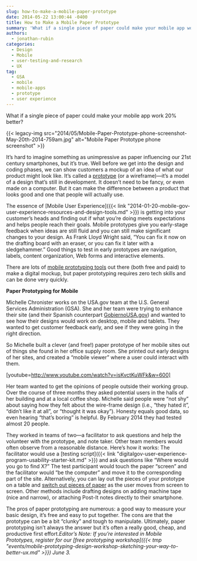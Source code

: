 ```yaml
---
slug: how-to-make-a-mobile-paper-prototype
date: 2014-05-22 13:00:44 -0400
title: How to Make a Mobile Paper Prototype
summary: 'What if a single piece of paper could make your mobile app work 20% better? It’s hard to imagine something as unimpressive as paper influencing our 21st century smartphones, but it’s true. Well before we get into the design and coding phases, we can show customers'
authors:
  - jonathan-rubin
categories:
  - Design
  - Mobile
  - user-testing-and-research
  - UX
tag:
  - GSA
  - mobile
  - mobile-apps
  - prototype
  - user experience
---
```


What if a single piece of paper could make your mobile app work 20% better?

{{< legacy-img src="2014/05/Mobile-Paper-Prototype-phone-screenshot-May-20th-2014-759am.jpg" alt="Mobile Paper Prototype phone screenshot" >}}

It’s hard to imagine something as unimpressive as paper influencing our 21st century smartphones, but it’s true. Well before we get into the design and coding phases, we can show customers a mockup of an idea of what our product might look like. It’s called a [prototype](http://www.usability.gov/how-to-and-tools/methods/prototyping.html) (or a wireframe)—it’s a model of a design that’s still in development. It doesn&#8217;t need to be fancy, or even made on a computer. But it can make the difference between a product that looks good and one that people will actually use.

The essence of [Mobile User Experience]({{< link "2014-01-20-mobile-gov-user-experience-resources-and-design-tools.md" >}}) is getting into your customer’s heads and finding out if what you’re doing meets expectations and helps people reach their goals. Mobile prototypes give you early-stage feedback when ideas are still fluid and you can still make significant changes to your design. As Frank Lloyd Wright said, “You can fix it now on the drafting board with an eraser, or you can fix it later with a sledgehammer.” Good things to test in early prototypes are navigation, labels, content organization, Web forms and interactive elements.

There are lots of [mobile prototyping tools](https://www.google.com/search?q=digital+mobile+prototype&oq=digital+mobile+prototype&aqs=chrome..69i57j69i64l2.4607j0j7&sourceid=chrome&es_sm=93&ie=UTF-8#q=mobile+prototype+tool&safe=active) out there (both free and paid) to make a digital mockup, but paper prototyping requires zero tech skills and can be done very quickly.

**Paper Prototyping for Mobile**

Michelle Chronister works on the USA.gov team at the U.S. General Services Administration (GSA). She and her team were trying to enhance their site (and their Spanish counterpart [GobiernoUSA.gov](http://www.usa.gov/gobiernousa/)) and wanted to see how their designs would work on desktop, mobile and tablets. They wanted to get customer feedback early, and see if they were going in the right direction.

So Michelle built a clever (and free!) paper prototype of her mobile sites out of things she found in her office supply room. She printed out early designs of her sites, and created a “mobile viewer” where a user could interact with them.

[youtube=http://www.youtube.com/watch?v=isKvctKuWFk&w=600]

Her team wanted to get the opinions of people outside their working group. Over the course of three months they asked potential users in the halls of her building and at a local coffee shop. Michelle said people were “not shy” about saying how they felt about the wire-frame design (i.e., “they hated it”, “didn’t like it at all”, or “thought it was okay”). Honesty equals good data, so even hearing “that’s boring” is helpful. By February 2014 they had tested almost 20 people.

They worked in teams of two—a facilitator to ask questions and help the volunteer with the prototype, and note taker. Other team members would often observe from a reasonable distance. Here’s how it works: The facilitator would use a [testing script]({{< link "digitalgov-user-experience-program-usability-starter-kit.md" >}}) and ask questions like “Where would you go to find X?” The test participant would touch the paper “screen” and the facilitator would “be the computer” and move it to the corresponding part of the site. Alternatively, you can lay out the pieces of your prototype on a table and [switch out pieces of paper](http://www.youtube.com/watch?v=GrV2SZuRPv0) as the user moves from screen to screen. Other methods include drafting designs on adding machine tape (nice and narrow), or attaching Post-It notes directly to their smartphone.

The pros of paper prototyping are numerous: a good way to measure your basic design, it’s free and easy to put together. The cons are that the prototype can be a bit “clunky” and tough to manipulate. Ultimately, paper prototyping isn&#8217;t always the answer but it&#8217;s often a really good, cheap, and productive first effort._Editor’s Note: If you’re interested in Mobile Prototypes, register for our [free prototyping workshop]({{< tmp "events/mobile-prototyping-design-workshop-sketching-your-way-to-better-ux.md" >}}) June 3._